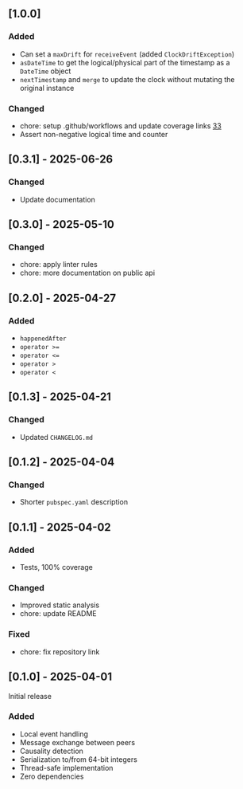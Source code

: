 ## [1.0.0]

### Added

- Can set a `maxDrift` for `receiveEvent` (added `ClockDriftException`)
- `asDateTime` to get the logical/physical part of the timestamp as a `DateTime` object
- `nextTimestamp` and `merge` to update the clock without mutating the original instance

### Changed
- chore: setup .github/workflows and update coverage links [33](https://github.com/MattiaPispisa/crdt/issues/33)
- Assert non-negative logical time and counter

## [0.3.1] - 2025-06-26

### Changed

- Update documentation

## [0.3.0] - 2025-05-10

### Changed

- chore: apply linter rules
- chore: more documentation on public api

## [0.2.0] - 2025-04-27

### Added

- `happenedAfter`
- `operator >=`
- `operator <=`
- `operator >`
- `operator <`

## [0.1.3] - 2025-04-21

### Changed

- Updated `CHANGELOG.md`

## [0.1.2] - 2025-04-04

### Changed

- Shorter `pubspec.yaml` description

## [0.1.1] - 2025-04-02

### Added

- Tests, 100% coverage

### Changed

- Improved static analysis
- chore: update README

### Fixed

- chore: fix repository link

## [0.1.0] - 2025-04-01

Initial release

### Added
- Local event handling
- Message exchange between peers
- Causality detection
- Serialization to/from 64-bit integers
- Thread-safe implementation
- Zero dependencies
